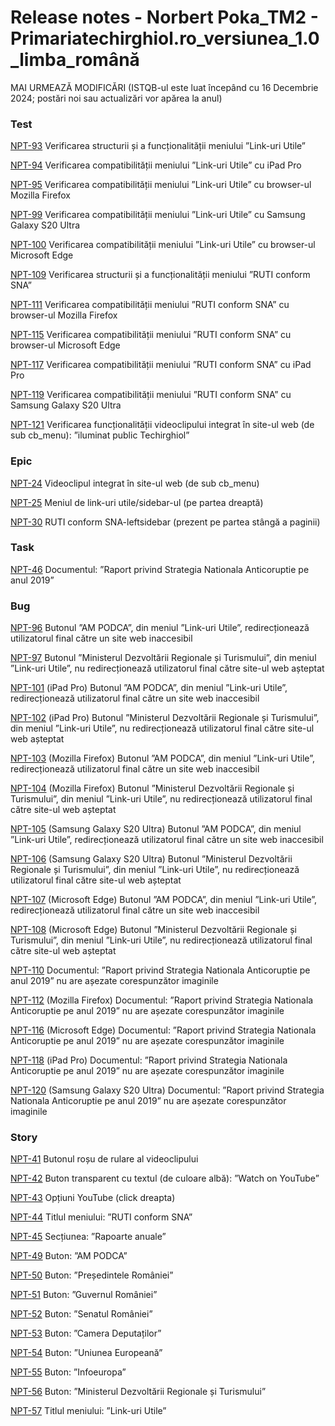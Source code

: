 # Release notes - Norbert Poka\_TM2 - Primariatechirghiol.ro\_versiunea\_1.0\_limba\_română


MAI URMEAZĂ MODIFICĂRI (ISTQB-ul este luat începând cu 16 Decembrie 2024; postări noi sau actualizări vor apărea la anul) 



### Test

[NPT-93](https://itfclasses.atlassian.net/browse/NPT-93) Verificarea structurii și a funcționalității meniului ”Link-uri Utile”

[NPT-94](https://itfclasses.atlassian.net/browse/NPT-94) Verificarea compatibilității meniului ”Link-uri Utile” cu iPad Pro

[NPT-95](https://itfclasses.atlassian.net/browse/NPT-95) Verificarea compatibilității meniului ”Link-uri Utile” cu browser-ul Mozilla Firefox

[NPT-99](https://itfclasses.atlassian.net/browse/NPT-99) Verificarea compatibilității meniului ”Link-uri Utile” cu Samsung Galaxy S20 Ultra

[NPT-100](https://itfclasses.atlassian.net/browse/NPT-100) Verificarea compatibilității meniului ”Link-uri Utile” cu browser-ul Microsoft Edge

[NPT-109](https://itfclasses.atlassian.net/browse/NPT-109) Verificarea structurii și a funcționalității meniului ”RUTI conform SNA”

[NPT-111](https://itfclasses.atlassian.net/browse/NPT-111) Verificarea compatibilității meniului ”RUTI conform SNA” cu browser-ul Mozilla Firefox

[NPT-115](https://itfclasses.atlassian.net/browse/NPT-115) Verificarea compatibilității meniului ”RUTI conform SNA” cu browser-ul Microsoft Edge

[NPT-117](https://itfclasses.atlassian.net/browse/NPT-117) Verificarea compatibilității meniului ”RUTI conform SNA” cu iPad Pro

[NPT-119](https://itfclasses.atlassian.net/browse/NPT-119) Verificarea compatibilității meniului ”RUTI conform SNA” cu Samsung Galaxy S20 Ultra

[NPT-121](https://itfclasses.atlassian.net/browse/NPT-121) Verificarea funcționalității videoclipului integrat în site-ul web \(de sub cb\_menu\): ”iluminat public Techirghiol”

### Epic

[NPT-24](https://itfclasses.atlassian.net/browse/NPT-24) Videoclipul integrat în site-ul web \(de sub cb\_menu\)

[NPT-25](https://itfclasses.atlassian.net/browse/NPT-25) Meniul de link-uri utile/sidebar-ul \(pe partea dreaptă\)

[NPT-30](https://itfclasses.atlassian.net/browse/NPT-30) RUTI conform SNA-leftsidebar \(prezent pe partea stângă a paginii\)

### Task

[NPT-46](https://itfclasses.atlassian.net/browse/NPT-46) Documentul: ”Raport privind Strategia Nationala Anticoruptie pe anul 2019”

### Bug

[NPT-96](https://itfclasses.atlassian.net/browse/NPT-96) Butonul ”AM PODCA”, din meniul ”Link-uri Utile”, redirecționează utilizatorul final către un site web inaccesibil

[NPT-97](https://itfclasses.atlassian.net/browse/NPT-97) Butonul ”Ministerul Dezvoltării Regionale și Turismului”, din meniul ”Link-uri Utile”, nu redirecționează utilizatorul final către site-ul web așteptat

[NPT-101](https://itfclasses.atlassian.net/browse/NPT-101) \(iPad Pro\) Butonul ”AM PODCA”, din meniul ”Link-uri Utile”, redirecționează utilizatorul final către un site web inaccesibil

[NPT-102](https://itfclasses.atlassian.net/browse/NPT-102) \(iPad Pro\) Butonul ”Ministerul Dezvoltării Regionale și Turismului”, din meniul ”Link-uri Utile”, nu redirecționează utilizatorul final către site-ul web așteptat

[NPT-103](https://itfclasses.atlassian.net/browse/NPT-103) \(Mozilla Firefox\) Butonul ”AM PODCA”, din meniul ”Link-uri Utile”, redirecționează utilizatorul final către un site web inaccesibil

[NPT-104](https://itfclasses.atlassian.net/browse/NPT-104) \(Mozilla Firefox\) Butonul ”Ministerul Dezvoltării Regionale și Turismului”, din meniul ”Link-uri Utile”, nu redirecționează utilizatorul final către site-ul web așteptat

[NPT-105](https://itfclasses.atlassian.net/browse/NPT-105) \(Samsung Galaxy S20 Ultra\) Butonul ”AM PODCA”, din meniul ”Link-uri Utile”, redirecționează utilizatorul final către un site web inaccesibil

[NPT-106](https://itfclasses.atlassian.net/browse/NPT-106) \(Samsung Galaxy S20 Ultra\) Butonul ”Ministerul Dezvoltării Regionale și Turismului”, din meniul ”Link-uri Utile”, nu redirecționează utilizatorul final către site-ul web așteptat

[NPT-107](https://itfclasses.atlassian.net/browse/NPT-107) \(Microsoft Edge\) Butonul ”AM PODCA”, din meniul ”Link-uri Utile”, redirecționează utilizatorul final către un site web inaccesibil

[NPT-108](https://itfclasses.atlassian.net/browse/NPT-108) \(Microsoft Edge\) Butonul ”Ministerul Dezvoltării Regionale și Turismului”, din meniul ”Link-uri Utile”, nu redirecționează utilizatorul final către site-ul web așteptat

[NPT-110](https://itfclasses.atlassian.net/browse/NPT-110) Documentul: ”Raport privind Strategia Nationala Anticoruptie pe anul 2019” nu are așezate corespunzător imaginile

[NPT-112](https://itfclasses.atlassian.net/browse/NPT-112) \(Mozilla Firefox\) Documentul: ”Raport privind Strategia Nationala Anticoruptie pe anul 2019” nu are așezate corespunzător imaginile

[NPT-116](https://itfclasses.atlassian.net/browse/NPT-116) \(Microsoft Edge\) Documentul: ”Raport privind Strategia Nationala Anticoruptie pe anul 2019” nu are așezate corespunzător imaginile

[NPT-118](https://itfclasses.atlassian.net/browse/NPT-118) \(iPad Pro\) Documentul: ”Raport privind Strategia Nationala Anticoruptie pe anul 2019” nu are așezate corespunzător imaginile

[NPT-120](https://itfclasses.atlassian.net/browse/NPT-120) \(Samsung Galaxy S20 Ultra\) Documentul: ”Raport privind Strategia Nationala Anticoruptie pe anul 2019” nu are așezate corespunzător imaginile

### Story

[NPT-41](https://itfclasses.atlassian.net/browse/NPT-41) Butonul roșu de rulare al videoclipului

[NPT-42](https://itfclasses.atlassian.net/browse/NPT-42) Buton transparent cu textul \(de culoare albă\): ”Watch on YouTube” 

[NPT-43](https://itfclasses.atlassian.net/browse/NPT-43) Opțiuni YouTube \(click dreapta\)

[NPT-44](https://itfclasses.atlassian.net/browse/NPT-44) Titlul meniului: ”RUTI conform SNA”

[NPT-45](https://itfclasses.atlassian.net/browse/NPT-45) Secțiunea: ”Rapoarte anuale”

[NPT-49](https://itfclasses.atlassian.net/browse/NPT-49) Buton: ”AM PODCA”

[NPT-50](https://itfclasses.atlassian.net/browse/NPT-50) Buton: ”Președintele României”

[NPT-51](https://itfclasses.atlassian.net/browse/NPT-51) Buton: ”Guvernul României”

[NPT-52](https://itfclasses.atlassian.net/browse/NPT-52) Buton: ”Senatul României”

[NPT-53](https://itfclasses.atlassian.net/browse/NPT-53) Buton: ”Camera Deputaților”

[NPT-54](https://itfclasses.atlassian.net/browse/NPT-54) Buton: ”Uniunea Europeană”

[NPT-55](https://itfclasses.atlassian.net/browse/NPT-55) Buton: ”Infoeuropa”

[NPT-56](https://itfclasses.atlassian.net/browse/NPT-56) Buton: ”Ministerul Dezvoltării Regionale și Turismului”

[NPT-57](https://itfclasses.atlassian.net/browse/NPT-57) Titlul meniului: ”Link-uri Utile”
